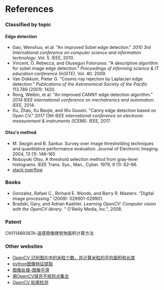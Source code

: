 # References

### Classified by topic

#### Edge detection

- Gao, Wenshuo, et al. "An improved Sobel edge detection." *2010 3rd International conference on computer science and information technology*. Vol. 5. IEEE, 2010.
- Vincent, O. Rebecca, and Olusegun Folorunso. "A descriptive algorithm for sobel image edge detection." *Proceedings of informing science & IT education conference (InSITE)*. Vol. 40. 2009.
- Van Dokkum, Pieter G. "Cosmic‐ray rejection by Laplacian edge detection." *Publications of the Astronomical Society of the Pacific* 113.789 (2001): 1420.
- Rong, Weibin, et al. "An improved CANNY edge detection algorithm." *2014 IEEE international conference on mechatronics and automation*. IEEE, 2014.
- Xu, Zhao, Xu Baojie, and Wu Guoxin. "Canny edge detection based on Open CV." *2017 13th IEEE international conference on electronic measurement & instruments (ICEMI)*. IEEE, 2017.

#### Otsu's method

- M. Sezgin and B. Sankur. Survey over image thresholding techniques and quantitative performance evaluation. Journal of Electronic Imaging. 2004, 13 (1): 146–165
- Nobuyuki Otsu. A threshold selection method from gray-level histograms. IEEE Trans. Sys., Man., Cyber. 1979, 9 (1): 62–66.
- [stack overflow](https://stackoverflow.com/questions/31129994/otsu-method-graythresh-function-in-matlab-produces-a-scaled-result-on-which-sc/31180141) 

### Books

- Gonzalez, Rafael C., Richard E. Woods, and Barry R. Masters. "Digital image processing." (2009): 029901-029901.
- Bradski, Gary, and Adrian Kaehler. *Learning OpenCV: Computer vision with the OpenCV library*. " O'Reilly Media, Inc.", 2008.

### Patent

CN111489387A-遥感图像建筑物面积计算方法

### Other websites

- [OpenCV 识别图片中的米粒个数，并计算米粒的平均面积和长度](https://blog.csdn.net/u014005758/article/details/88283238?ops_request_misc=%257B%2522request%255Fid%2522%253A%2522163869820216780269843396%2522%252C%2522scm%2522%253A%252220140713.130102334.pc%255Fall.%2522%257D&request_id=163869820216780269843396&biz_id=0&utm_medium=distribute.pc_search_result.none-task-blog-2~all~first_rank_ecpm_v1~rank_v31_ecpm-1-88283238.first_rank_v2_pc_rank_v29&utm_term=%E8%AF%86%E5%88%AB%E5%B9%B6%E8%AE%A1%E7%AE%97%E5%87%BA%E6%A5%BC%E5%B1%82%E6%95%B0%E7%9B%AE%E3%80%81%E6%9C%80%E9%AB%98%E9%AB%98%E5%BA%A6%E3%80%81%E6%9C%80%E5%AE%BD%E5%AE%BD%E5%BA%A6%E3%80%81+%E6%9C%80%E9%95%BF%E9%95%BF%E5%BA%A6%E3%80%81%E7%AA%97%E6%88%B7%E6%95%B0%E7%9B%AE%E3%80%81%E7%AA%97%E6%88%B7%E9%9D%A2%E7%A7%AF%E3%80%81%E6%95%B4%E4%B8%AA%E5%BB%BA%E7%AD%91%E7%9A%84%E4%BD%93%E7%A7%AF&spm=1018.2226.3001.4187)
- [python图像特征提取](https://blog.csdn.net/weixin_43838785/article/details/104056030?ops_request_misc=%7B%22request%5Fid%22%3A%22163870344416780255293172%22%2C%22scm%22%3A%2220140713.130102334.pc%5Fall.%22%7D&request_id=163870344416780255293172&biz_id=0&utm_medium=distribute.pc_search_result.none-task-blog-2~all~first_rank_ecpm_v1~rank_v31_ecpm-1-104056030.first_rank_v2_pc_rank_v29&utm_term=深度学习提取图像特征python&spm=1018.2226.3001.4187)
- [图像处理-图像平滑](https://blog.csdn.net/welcome_yu/article/details/105256244?ops_request_misc=&request_id=&biz_id=102&utm_term=%E8%AE%A1%E7%AE%97%E6%9C%BA%E5%9B%BE%E5%BD%A2%20%E5%B9%B3%E6%BB%91&utm_medium=distribute.pc_search_result.none-task-blog-2~all~sobaiduweb~default-2-105256244.first_rank_v2_pc_rank_v29&spm=1018.2226.3001.4187) 
- [用OpenCV填充不规则点集合](https://blog.csdn.net/small_dudu/article/details/93242814?ops_request_misc=%257B%2522request%255Fid%2522%253A%2522163921214216780366559861%2522%252C%2522scm%2522%253A%252220140713.130102334.pc%255Fall.%2522%257D&request_id=163921214216780366559861&biz_id=0&utm_medium=distribute.pc_search_result.none-task-blog-2~all~first_rank_ecpm_v1~rank_v31_ecpm-8-93242814.first_rank_v2_pc_rank_v29&utm_term=python%E8%AE%A1%E7%AE%97%E4%B8%8D%E8%A7%84%E5%88%99%E9%97%AD%E5%90%88%E5%8C%BA%E5%9F%9F%E7%9A%84%E9%9D%A2%E7%A7%AF&spm=1018.2226.3001.4187)
- [OpenCV 轮廓检测](https://blog.csdn.net/alvin93/article/details/80940989?spm=1001.2101.3001.6650.1&utm_medium=distribute.pc_relevant.none-task-blog-2~default~CTRLIST~default-1.pc_relevant_paycolumn_v2&depth_1-utm_source=distribute.pc_relevant.none-task-blog-2~default~CTRLIST~default-1.pc_relevant_paycolumn_v2&utm_relevant_index=2)

